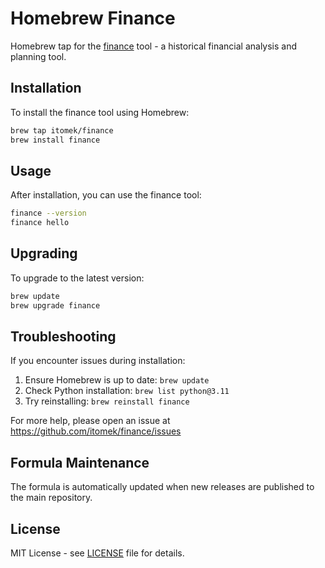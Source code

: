 # Homebrew Finance

Homebrew tap for the [finance](https://github.com/itomek/finance) tool - a historical financial analysis and planning tool.

## Installation

To install the finance tool using Homebrew:

```bash
brew tap itomek/finance
brew install finance
```

## Usage

After installation, you can use the finance tool:

```bash
finance --version
finance hello
```

## Upgrading

To upgrade to the latest version:

```bash
brew update
brew upgrade finance
```

## Troubleshooting

If you encounter issues during installation:

1. Ensure Homebrew is up to date: `brew update`
2. Check Python installation: `brew list python@3.11`
3. Try reinstalling: `brew reinstall finance`

For more help, please open an issue at https://github.com/itomek/finance/issues

## Formula Maintenance

The formula is automatically updated when new releases are published to the main repository.

## License

MIT License - see [LICENSE](LICENSE) file for details.